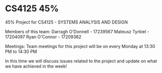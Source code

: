 # CS4125 45%

45% Project for CS4125 - SYSTEMS ANALYSIS AND DESIGN

Members of this team: 
  Darragh O'Donnell - 17239567 
  Mateusz Tyrkiel - 17204097 
  Ryan O'Connor - 17209382

Meetings: 
  Team meetings for this project will be on every Monday at 13:30 PM to 14:30 PM
  
   In this time we will discuss issues related to the project and update on what we have achieved in the week!
